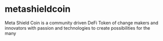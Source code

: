 # metashieldcoin
Meta Shield Coin is a community driven DeFi Token of change makers and innovators with passion and technologies to create possibilities for the many
